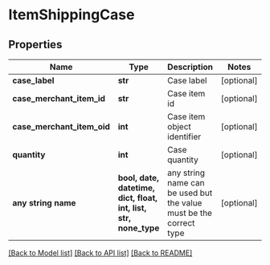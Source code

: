 # ItemShippingCase


## Properties
Name | Type | Description | Notes
------------ | ------------- | ------------- | -------------
**case_label** | **str** | Case label | [optional] 
**case_merchant_item_id** | **str** | Case item id | [optional] 
**case_merchant_item_oid** | **int** | Case item object identifier | [optional] 
**quantity** | **int** | Case quantity | [optional] 
**any string name** | **bool, date, datetime, dict, float, int, list, str, none_type** | any string name can be used but the value must be the correct type | [optional]

[[Back to Model list]](../README.md#documentation-for-models) [[Back to API list]](../README.md#documentation-for-api-endpoints) [[Back to README]](../README.md)


